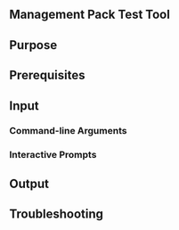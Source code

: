 Management Pack Test Tool
-------------------------

## Purpose

## Prerequisites

## Input

### Command-line Arguments

### Interactive Prompts

## Output

## Troubleshooting
